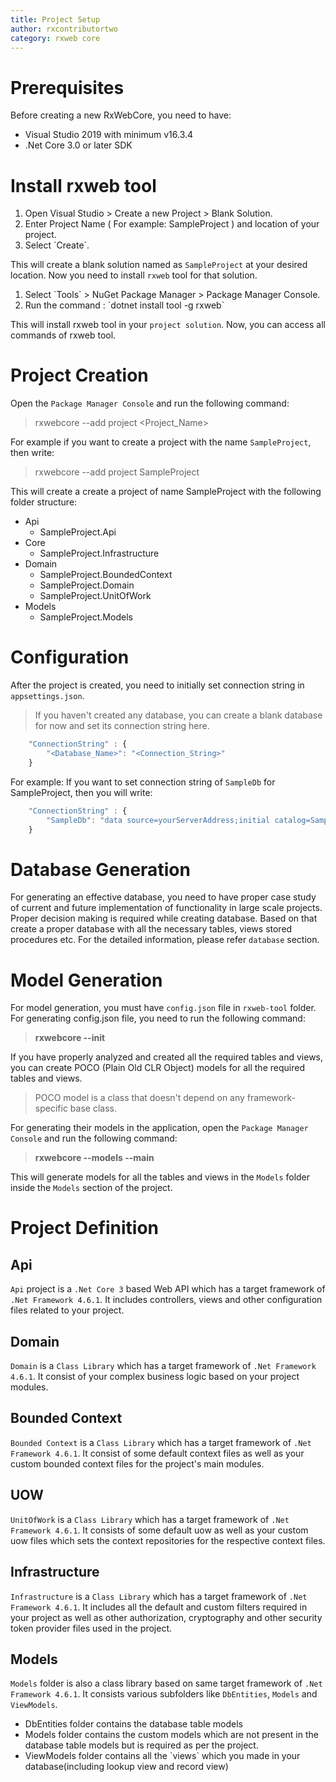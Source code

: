 ```yaml
---
title: Project Setup
author: rxcontributortwo
category: rxweb core
---
```


# Prerequisites

Before creating a new RxWebCore, you need to have:

<ul>
    <li>Visual Studio 2019 with minimum v16.3.4</li>
    <li>.Net Core 3.0 or later SDK</li>
</ul>

# Install rxweb tool

<ol>
    <li>Open Visual Studio > Create a new Project > Blank Solution.</li>
    <li>Enter Project Name ( For example: SampleProject ) and location of your project.</li>
    <li>Select `Create`.</li>
</ol>

This will create a blank solution named as `SampleProject` at your desired location. Now you need to install `rxweb` tool for that solution.

<ol>
    <li>Select `Tools` > NuGet Package Manager > Package Manager Console.</li>
    <li>Run the command : `dotnet install tool -g rxweb`</li>
</ol>

This will install rxweb tool in your `project solution`. Now, you can access all commands of rxweb tool.

# Project Creation

Open the `Package Manager Console` and run the following command:

> rxwebcore --add project <Project_Name>

For example if you want to create a project with the name `SampleProject`, then write:

> rxwebcore --add project SampleProject

This will create a create a project of name SampleProject with the following folder structure:

<ul>
    <li>Api
        <ul>
            <li>SampleProject.Api</li>
        </ul>
    </li>
    <li>Core
        <ul>
            <li>SampleProject.Infrastructure</li>
        </ul>
    </li>
    <li>Domain
        <ul>
            <li>SampleProject.BoundedContext</li>
            <li>SampleProject.Domain</li>
            <li>SampleProject.UnitOfWork</li>
        </ul>
    </li>
    <li>Models
        <ul>
            <li>SampleProject.Models</li>
        </ul>
    </li>
</ul>

# Configuration

After the project is created, you need to initially set connection string in `appsettings.json`. 

> If you haven't created any database, you can create a blank database for now and set its connection string here.

```js
    "ConnectionString" : {
        "<Database_Name>": "<Connection_String>"
    }
```
 
For example: If you want to set connection string of `SampleDb` for SampleProject, then you will write:

```js
    "ConnectionString" : {
        "SampleDb": "data source=yourServerAddress;initial catalog=SampleDb;persist security info=True;User Id=yourUsername;Password=yourPassword;Integrated Security=true;MultipleActiveResultSets=True;App=EntityFramework;"
    }
```

# Database Generation

For generating an effective database, you need to have proper case study of current and future implementation of functionality in large scale projects. Proper decision making is required while creating database. Based on that create a proper database with all the necessary tables, views stored procedures etc. For the detailed information, please refer `database` section.

# Model Generation

For model generation, you must have `config.json` file in `rxweb-tool` folder. For generating config.json file, you need to run the following command:

> **rxwebcore --init**

If you have properly analyzed and created all the required tables and views, you can create POCO (Plain Old CLR Object) models for all the required tables and views. 

> POCO model is a class that doesn't depend on any framework-specific base class. 

For generating their models in the application, open the `Package Manager Console` and run the following command:

> **rxwebcore --models --main**

This will generate models for all the tables and views in the `Models` folder inside the `Models` section of the project.

# Project Definition

## Api

`Api` project is a `.Net Core 3` based Web API which has a target framework of `.Net Framework 4.6.1`. It includes controllers, views and other configuration files related to your project.

## Domain

`Domain` is a `Class Library` which has a target framework of `.Net Framework 4.6.1`. It consist of your complex business logic based on your project modules.

## Bounded Context

`Bounded Context` is a `Class Library` which has a target framework of `.Net Framework 4.6.1`. It consist of some default context files as well as your custom bounded context files for the project's main modules.

## UOW

`UnitOfWork` is a `Class Library` which has a target framework of `.Net Framework 4.6.1`. It consists of some default uow as well as your custom uow files which sets the context repositories for the respective context files.

## Infrastructure

`Infrastructure` is a `Class Library` which has a target framework of `.Net Framework 4.6.1`. It includes all the default and custom filters required in your project as well as other authorization, cryptography and other security token provider files used in the project.

## Models

`Models` folder is also a class library based on same target framework of `.Net Framework 4.6.1`. It consists various subfolders like `DbEntities`, `Models` and `ViewModels`. 

<ul>
    <li>DbEntities folder contains the database table models</li>
    <li>Models folder contains the custom models which are not present in the database table models but is required as per the project.</li>
    <li>ViewModels folder contains all the `views` which you made in your database(including lookup view and record view)</li>
</ul>
<!--  By completing all these steps, you can easily run the project without any error. -->
